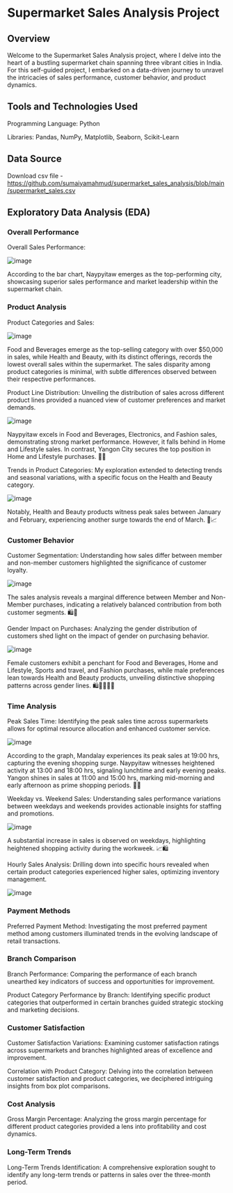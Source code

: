# Supermarket Sales Analysis Project
## Overview
Welcome to the Supermarket Sales Analysis project, where I delve into the heart of a bustling supermarket chain spanning three vibrant cities in India. For this self-guided project, I embarked on a data-driven journey to unravel the intricacies of sales performance, customer behavior, and product dynamics.


## Tools and Technologies Used
Programming Language: Python

Libraries: Pandas, NumPy, Matplotlib, Seaborn, Scikit-Learn

## Data Source
Download csv file - https://github.com/sumaiyamahmud/supermarket_sales_analysis/blob/main/supermarket_sales.csv 

## Exploratory Data Analysis (EDA)
### Overall Performance

Overall Sales Performance:

![image](https://github.com/sumaiyamahmud/supermarket_sales_analysis/assets/113713705/749aad06-5e3c-44f3-a2f8-b1f095364f98)

According to the bar chart, Naypyitaw emerges as the top-performing city, showcasing superior sales performance and market leadership within the supermarket chain.

### Product Analysis
Product Categories and Sales:

![image](https://github.com/sumaiyamahmud/supermarket_sales_analysis/assets/113713705/07e7ba13-f792-4c12-a127-ef3dbcb924f1)

Food and Beverages emerge as the top-selling category with over $50,000 in sales, while Health and Beauty, with its distinct offerings, records the lowest overall sales within the supermarket. The sales disparity among product categories is minimal, with subtle differences observed between their respective performances.

Product Line Distribution:
Unveiling the distribution of sales across different product lines provided a nuanced view of customer preferences and market demands.

![image](https://github.com/sumaiyamahmud/supermarket_sales_analysis/assets/113713705/5a0521b4-b9bc-435b-b75c-97fad8c8da04)

Naypyitaw excels in Food and Beverages, Electronics, and Fashion sales, demonstrating strong market performance. However, it falls behind in Home and Lifestyle sales. In contrast, Yangon City secures the top position in Home and Lifestyle purchases. 🌟🛒

Trends in Product Categories:
My exploration extended to detecting trends and seasonal variations, with a specific focus on the Health and Beauty category.

![image](https://github.com/sumaiyamahmud/supermarket_sales_analysis/assets/113713705/f8cd4dda-0646-4ede-bfb1-a48bf9eb245a)

Notably, Health and Beauty products witness peak sales between January and February, experiencing another surge towards the end of March. 💄📈

### Customer Behavior
Customer Segmentation:
Understanding how sales differ between member and non-member customers highlighted the significance of customer loyalty.

![image](https://github.com/sumaiyamahmud/supermarket_sales_analysis/assets/113713705/7334e0b2-9fd0-4b3c-b18c-8d2d1e2baa6a)

The sales analysis reveals a marginal difference between Member and Non-Member purchases, indicating a relatively balanced contribution from both customer segments. 🛍️🤝

Gender Impact on Purchases:
Analyzing the gender distribution of customers shed light on the impact of gender on purchasing behavior.

![image](https://github.com/sumaiyamahmud/supermarket_sales_analysis/assets/113713705/3f632d3b-ce1a-47ce-b52c-7e8c855eefd5)

Female customers exhibit a penchant for Food and Beverages, Home and Lifestyle, Sports and travel, and Fashion purchases, while male preferences lean towards Health and Beauty products, unveiling distinctive shopping patterns across gender lines. 🛍️👩‍🦰👨‍🦱

### Time Analysis
Peak Sales Time:
Identifying the peak sales time across supermarkets allows for optimal resource allocation and enhanced customer service.

![image](https://github.com/sumaiyamahmud/supermarket_sales_analysis/assets/113713705/6d50a888-ff6d-4240-96cb-b8eca53643a2)

According to the graph, Mandalay experiences its peak sales at 19:00 hrs, capturing the evening shopping surge.
Naypyitaw witnesses heightened activity at 13:00 and 18:00 hrs, signaling lunchtime and early evening peaks.
Yangon shines in sales at 11:00 and 15:00 hrs, marking mid-morning and early afternoon as prime shopping periods. 🌆🛒

Weekday vs. Weekend Sales:
Understanding sales performance variations between weekdays and weekends provides actionable insights for staffing and promotions.

![image](https://github.com/sumaiyamahmud/supermarket_sales_analysis/assets/113713705/1187e467-91eb-42d2-968c-0bf5e0eb2589)

A substantial increase in sales is observed on weekdays, highlighting heightened shopping activity during the workweek. 📈🛍️

Hourly Sales Analysis:
Drilling down into specific hours revealed when certain product categories experienced higher sales, optimizing inventory management.

![image](https://github.com/sumaiyamahmud/supermarket_sales_analysis/assets/113713705/27207874-e016-499f-8f36-8f28552eefd0)




### Payment Methods
Preferred Payment Method:
Investigating the most preferred payment method among customers illuminated trends in the evolving landscape of retail transactions.

### Branch Comparison
Branch Performance:
Comparing the performance of each branch unearthed key indicators of success and opportunities for improvement.

Product Category Performance by Branch:
Identifying specific product categories that outperformed in certain branches guided strategic stocking and marketing decisions.

### Customer Satisfaction
Customer Satisfaction Variations:
Examining customer satisfaction ratings across supermarkets and branches highlighted areas of excellence and improvement.

Correlation with Product Category:
Delving into the correlation between customer satisfaction and product categories, we deciphered intriguing insights from box plot comparisons.

### Cost Analysis
Gross Margin Percentage:
Analyzing the gross margin percentage for different product categories provided a lens into profitability and cost dynamics.

### Long-Term Trends
Long-Term Trends Identification:
A comprehensive exploration sought to identify any long-term trends or patterns in sales over the three-month period.


